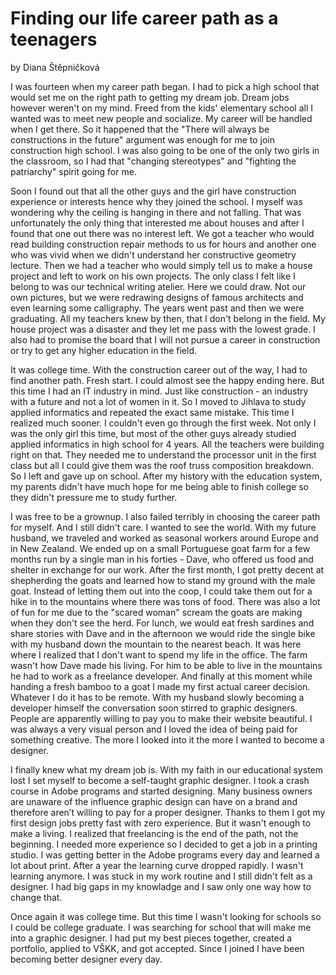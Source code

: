 # Finding our life career path as a teenagers

by Diana Štěpničková


I was fourteen when my career path began. I had to pick a high school that would set me on the right path to getting my dream job. Dream jobs however weren't on my mind. Freed from the kids' elementary school all I wanted was to meet new people and socialize. My career will be handled when I get there. So it happened that the "There will always be constructions in the future" argument was enough for me to join construction high school. I was also going to be one of the only two girls in the classroom, so I had that "changing stereotypes" and "fighting the patriarchy" spirit going for me. 

Soon I found out that all the other guys and the girl have construction experience or interests hence why they joined the school. I myself was wondering why the ceiling is hanging in there and not falling. That was unfortunately the only thing that interested me about houses and after I found that one out there was no interest left. We got a teacher who would read building construction repair methods to us for hours and another one who was vivid when we didn't understand her constructive geometry lecture. Then we had a teacher who would simply tell us to make a house project and left to work on his own projects. The only class I felt like I belong to was our technical writing atelier. Here we could draw. Not our own pictures, but we were redrawing designs of famous architects and even learning some calligraphy. The years went past and then we were graduating. All my teachers knew by then, that I don't belong in the field. My house project was a disaster and they let me pass with the lowest grade. I also had to promise the board that I will not pursue a career in construction or try to get any higher education in the field.

It was college time. With the construction career out of the way, I had to find another path. Fresh start. I could almost see the happy ending here. But this time I had an IT industry in mind. Just like construction - an industry with a future and not a lot of women in it. So I moved to Jihlava to study applied informatics and repeated the exact same mistake. This time I realized much sooner. I couldn't even go through the first week. Not only I was the only girl this time, but most of the other guys already studied applied informatics in high school for 4 years. All the teachers were building right on that. They needed me to understand the processor unit in the first class but all I could give them was the roof truss composition breakdown. So I left and gave up on school. After my history with the education system, my parents didn't have much hope for me being able to finish college so they didn't pressure me to study further. 

I was free to be a grownup. I also failed terribly in choosing the career path for myself. And I still didn't care. I wanted to see the world. With my future husband, we traveled and worked as seasonal workers around Europe and in New Zealand. We ended up on a small Portuguese goat farm for a few months run by a single man in his forties - Dave, who offered us food and shelter in exchange for our work. After the first month, I got pretty decent at shepherding the goats and learned how to stand my ground with the male goat. Instead of letting them out into the coop, I could take them out for a hike in to the mountains where there was tons of food. There was also a lot of fun for me due to the "scared woman" scream the goats are making when they don't see the herd. For lunch, we would eat fresh sardines and share stories with Dave and in the afternoon we would ride the single bike with my husband down the mountain to the nearest beach. It was here where I realized that I don't want to spend my life in the office. The farm wasn't how Dave made his living. For him to be able to live in the mountains he had to work as a freelance developer. And finally at this moment while handing a fresh bamboo to a goat I made my first actual career decision. Whatever I do it has to be remote. With my husband slowly becoming a developer himself the conversation soon stirred to graphic designers. People are apparently willing to pay you to make their website beautiful. I was always a very visual person and I loved the idea of being paid for something creative. The more I looked into it the more I wanted to become a designer. 

I finally knew what my dream job is. With my faith in our educational system lost I set myself to become a self-taught graphic designer. I took a crash course in Adobe programs and started designing. Many business owners are unaware of the influence graphic design can have on a brand and therefore aren’t willing to pay for a proper designer. Thanks to them I got my first design jobs pretty fast with zero experience. But it wasn't enough to make a living. I realized that freelancing is the end of the path, not the beginning. I needed more experience so I decided to get a job in a printing studio. I was getting better in the Adobe programs every day and learned a lot about print. After a year the learning curve dropped rapidly. I wasn't learning anymore. I was stuck in my work routine and I still didn't felt as a designer. I had big gaps in my knowladge and I saw only one way how to change that. 

Once again it was college time. But this time I wasn't looking for schools so I could be college graduate. I was searching for school that will make me into a graphic designer. I had put my best pieces together, created a portfolio, applied to VŠKK, and got accepted. Since I joined I have been becoming better designer every day.





